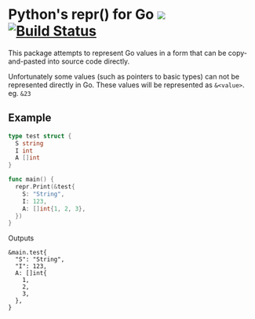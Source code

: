 # Python's repr() for Go [![](https://godoc.org/github.com/alecthomas/repr?status.svg)](http://godoc.org/github.com/alecthomas/repr) [![Build Status](https://travis-ci.org/alecthomas/repr.png)](https://travis-ci.org/alecthomas/repr)

This package attempts to represent Go values in a form that can be copy-and-pasted into source code
directly.

Unfortunately some values (such as pointers to basic types) can not be represented directly in Go.
These values will be represented as `&<value>`. eg. `&23`

## Example

```go
type test struct {
  S string
  I int
  A []int
}

func main() {
  repr.Print(&test{
    S: "String",
    I: 123,
    A: []int{1, 2, 3},
  })
}
```

Outputs

```
&main.test{
  "S": "String",
  "I": 123,
  A: []int{
    1,
    2,
    3,
  },
}
```
